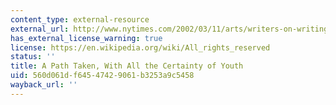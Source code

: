 ```yaml
---
content_type: external-resource
external_url: http://www.nytimes.com/2002/03/11/arts/writers-on-writing-a-path-taken-with-all-the-certainty-of-youth.html
has_external_license_warning: true
license: https://en.wikipedia.org/wiki/All_rights_reserved
status: ''
title: A Path Taken, With All the Certainty of Youth
uid: 560d061d-f645-4742-9061-b3253a9c5458
wayback_url: ''
---
```

